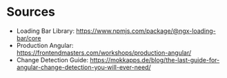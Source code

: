 # Sources

- Loading Bar Library: https://www.npmjs.com/package/@ngx-loading-bar/core
- Production Angular: https://frontendmasters.com/workshops/production-angular/
- Change Detection Guide: https://mokkapps.de/blog/the-last-guide-for-angular-change-detection-you-will-ever-need/

